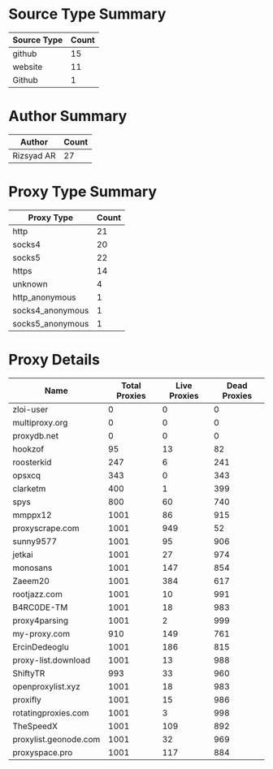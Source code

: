# Source Type Summary

| Source Type | Count |
|-------------|-------|
| github | 15 |
| website | 11 |
| Github | 1 |


# Author Summary

| Author | Count |
|--------|-------|
| Rizsyad AR | 27 |


# Proxy Type Summary

| Proxy Type | Count |
|------------|-------|
| http | 21 |
| socks4 | 20 |
| socks5 | 22 |
| https | 14 |
| unknown | 4 |
| http_anonymous | 1 |
| socks4_anonymous | 1 |
| socks5_anonymous | 1 |


# Proxy Details

| Name | Total Proxies | Live Proxies | Dead Proxies |
|------|---------------|--------------|---------------|
| zloi-user | 0 | 0 | 0 |
| multiproxy.org | 0 | 0 | 0 |
| proxydb.net | 0 | 0 | 0 |
| hookzof | 95 | 13 | 82 |
| roosterkid | 247 | 6 | 241 |
| opsxcq | 343 | 0 | 343 |
| clarketm | 400 | 1 | 399 |
| spys | 800 | 60 | 740 |
| mmppx12 | 1001 | 86 | 915 |
| proxyscrape.com | 1001 | 949 | 52 |
| sunny9577 | 1001 | 95 | 906 |
| jetkai | 1001 | 27 | 974 |
| monosans | 1001 | 147 | 854 |
| Zaeem20 | 1001 | 384 | 617 |
| rootjazz.com | 1001 | 10 | 991 |
| B4RC0DE-TM | 1001 | 18 | 983 |
| proxy4parsing | 1001 | 2 | 999 |
| my-proxy.com | 910 | 149 | 761 |
| ErcinDedeoglu | 1001 | 186 | 815 |
| proxy-list.download | 1001 | 13 | 988 |
| ShiftyTR | 993 | 33 | 960 |
| openproxylist.xyz | 1001 | 18 | 983 |
| proxifly | 1001 | 15 | 986 |
| rotatingproxies.com | 1001 | 3 | 998 |
| TheSpeedX | 1001 | 109 | 892 |
| proxylist.geonode.com | 1001 | 32 | 969 |
| proxyspace.pro | 1001 | 117 | 884 |
